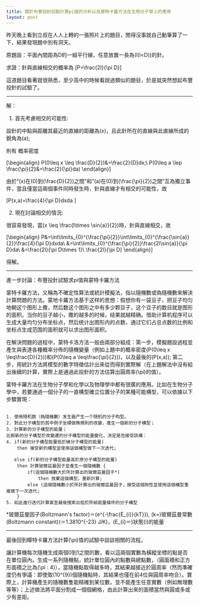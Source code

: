 ```yaml
---
title: 關於布豐投針試驗計算pi值的分析以及蒙特卡羅方法在生物分子學上的應用
layout: post
---
```


昨天晚上看到立叔在人人上轉的一張照片上的題目，閒得沒事就自己動筆算了一下，結果發現題中別有洞天。

 

原題設：平面內間距為D的一組平行線，任意放置一長為\(l(l<D)\)的針。

求證：針與直線相交的概率為 \[P=\frac{2l}{\pi D}\]

 

這道題目看著就很熟悉，至少高中的時候看說過類似的題目，於是就突然想起布豐投針的試驗了。

 
---

解：

1) 首先考慮相交的可能性:

設針的中點與距離其最近的直線的距離為\(x\)，且此針所在的直線與此直線所成的銳角為\(a\);

則有  概率密度

\[\begin{align}
P(0\leq x \leq \frac{D}{2})&=\frac{2}{D}dx;\\
P(0\leq a \lep \frac{\pi}{2}&=\frac{2}{\pi}da)
\end{align}\]


 

由於“\(x\)在\(0\)到\(\frac{D}{2}\)之間”和“\(a\)在\(0\)到\(\frac{\pi}{2}\)之間”互為獨立事件，當且僅當這兩個事件同時發生時，針與直線才有相交的可能性，故

\[P(x,a)=\frac{4}{\pi D}dxda \]


2) 現在討論相交的情況:

很容易發現，當\(x \leq \frac{l\times \sin{a}}{2}\)時，針與直線相交，故

\[\begin{align}
P&=\int\limits_{0}^{\frac{\pi}{2}}\int\limits_{0}^{\frac{\sin{a}}{2}}\frac{4}{\pi D}dxda\\
&=\int\limits_{0}^{\frac{\pi}{2}}\frac{2l\sin{a}}{\pi D}da\\
&=\frac{2l}{\pi D\times 1}\\
\frac{2l}{\pi D}
\end{align}\]
 

得解。

---

 

進一步討論：布豐投針試驗求pi值與蒙特卡羅方法

 蒙特卡羅方法，又稱為不確定性算法或統計模擬法，指以隨機數或偽隨機數來解決計算問題的方法。蒙地卡羅方法基于这样的思想：假想你有一袋豆子，把豆子均匀地朝这个图形上撒，然后数这个图形之中有多少颗豆子，这个豆子的数目就是图形的面积。当你的豆子越小，撒的越多的时候，结果就越精确。借助计算机程序可以生成大量均匀分布坐标点，然后统计出图形内的点数，通过它们占总点数的比例和坐标点生成范围的面积就可以求出图形面积。

在解決問題的過程中，蒙特卡洛方法一般由兩部分組成：第一步，模擬題設過程並產生與表達各種概率分佈的隨機變量（例如上題中的概率密度\(P(0\leq x \leq\frac{D}{2})\)和\(P(0\leq a \leq\frac{\pi}{2})\)，以及最後的\(P(x,a)\); 第二步，用統計方法將模型的數字特徵估計出來從而得到實際解（在上題解法中沒有給出後續的計算，實際上是通過此投針的方法估算出圓周率\(\pi\)的值）。

蒙特卡羅方法在生物分子學和化學以及物理學中都有很廣的應用。比如在生物分子學中，若要通過一個分子的一直構型確立位置分子的某種可能構型，可以依據以下步驟實現：
<pre><code>
1. 使用随机数（偽隨機數）发生器产生一个随机的分子构型。
2. 對此分子構型的其中例子坐標做無規則的改變，產生一個新的分子構型；
3. 計算新的分子構型的能量；
比較新的分子構型於改變遷的分子構型的能量變化，決定是否接受該構：
4. if(新的分子構型能量低於緣分子構型的能量)
	then 接受新的構型並使用這個構型做下一次迭代;

   else if(新的分子構型能量高於原分子構型的能量)
 	then 計算玻爾茲曼因子並產生一個隨機數 {
		if(這個隨機數大於所計算出的玻爾茲曼因子*) 
			then 放棄這個構型，重新計算;
		else (這個隨機數小於所計算出的玻爾茲曼因子，接受這個狗性並使用這個構型重複做下一次迭代;
	} 
5. 如此進行迭代計算直至最後搜索出低於所給能量條件的分子構型
</code></pre>

\*玻爾茲曼因子(Boltzmann's factor)＝\(e^{-\frac{E_{i}}{kT}}\), \(k=\)玻爾茲曼常數(Boltzmann constant)\(＝1.3810^{-23} J/K\)，\(E_{i}＝\)狀態\(i\)的能量

---
最後回到矇特卡羅方法計算\(\pi\)值的試驗中談談相關的流程。

 

讓計算機每次隨機生成兩個0到1之間的數，看以這兩個實數為橫縱坐標的點是否在單位圓內。生成一系列隨機點，統計單位圓內的點數與總點數，（圓面積和正方形面積之比為\(\pi : 4\)），當隨機點取得越多時，其結果越接近於圓周率（然而準確度仍有爭議：即使取\(10^{9}\)個隨機點時，其結果也僅在前4位與圓周率吻合）。實際上，計算機產生的隨機數隻能精確到某位數，並不能產生任意實數（例如無理數等等）；上述做法將平面分割成一個個網格，由此計算出來的面積當然與圓或多或少有差距。